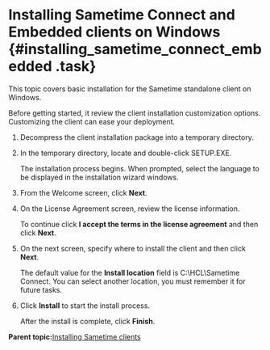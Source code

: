 # Installing Sametime Connect and Embedded clients on Windows {#installing_sametime_connect_embedded .task}

This topic covers basic installation for the Sametime standalone client on Windows.

Before getting started, it review the client installation customization options. Customizing the client can ease your deployment.

1.  Decompress the client installation package into a temporary directory.

2.  In the temporary directory, locate and double-click SETUP.EXE.

    The installation process begins. When prompted, select the language to be displayed in the installation wizard windows.

3.  From the Welcome screen, click **Next**.

4.  On the License Agreement screen, review the license information.

    To continue click **I accept the terms in the license agreement** and then click **Next**.

5.  On the next screen, specify where to install the client and then click **Next**.

    The default value for the **Install location** field is C:\\HCL\\Sametime Connect. You can select another location, you must remember it for future tasks.

6.  Click **Install** to start the install process.

    After the install is complete, click **Finish**.


**Parent topic:**[Installing Sametime clients](installing_sametime_clients.md)

